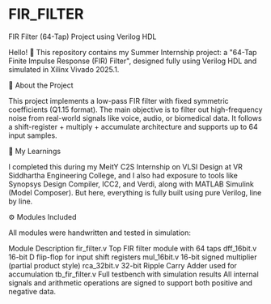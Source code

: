 # FIR_FILTER
FIR Filter (64-Tap) Project using Verilog HDL

Hello! 🙏
This repository contains my Summer Internship project: a "64-Tap Finite Impulse Response (FIR) Filter", designed fully using Verilog HDL and simulated in Xilinx Vivado 2025.1.

📌 About the Project

This project implements a low-pass FIR filter with fixed symmetric coefficients (Q1.15 format). The main objective is to filter out high-frequency noise from real-world signals like voice, audio, or biomedical data. It follows a shift-register + multiply + accumulate architecture and supports up to 64 input samples.

🧠 My Learnings

I completed this during my MeitY C2S Internship on VLSI Design at VR Siddhartha Engineering College, and I also had exposure to tools like Synopsys Design Compiler, ICC2, and Verdi, along with MATLAB Simulink (Model Composer). But here, everything is fully built using pure Verilog, line by line.

⚙️ Modules Included

All modules were handwritten and tested in simulation:

Module	Description
fir_filter.v	Top FIR filter module with 64 taps
dff_16bit.v	16-bit D flip-flop for input shift registers
mul_16bit.v	16-bit signed multiplier (partial product style)
rca_32bit.v	32-bit Ripple Carry Adder used for accumulation
tb_fir_filter.v	Full testbench with simulation results
All internal signals and arithmetic operations are signed to support both positive and negative data.
